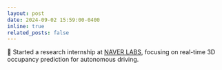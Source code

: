 ```yaml
---
layout: post
date: 2024-09-02 15:59:00-0400
inline: true
related_posts: false
---
```


💼  Started a research internship at [NAVER LABS](https://www.naverlabs.com/), focusing on real-time 3D occupancy prediction for autonomous driving.